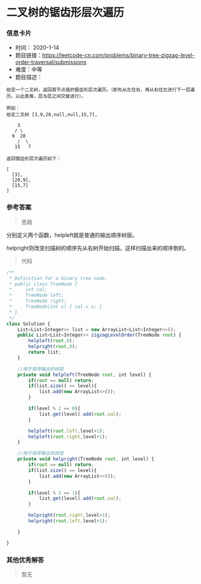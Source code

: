 # 二叉树的锯齿形层次遍历

### 信息卡片

- 时间： 2020-1-14
- 题目链接：https://leetcode-cn.com/problems/binary-tree-zigzag-level-order-traversal/submissions
- 难度：中等
- 题目描述：

```
给定一个二叉树，返回其节点值的锯齿形层次遍历。（即先从左往右，再从右往左进行下一层遍历，以此类推，层与层之间交替进行）。

例如：
给定二叉树 [3,9,20,null,null,15,7],

    3
   / \
  9  20
    /  \
   15   7

返回锯齿形层次遍历如下：

[
  [3],
  [20,9],
  [15,7]
]
```



### 参考答案

> 思路

分别定义两个函数，helpleft就是普通的输出顺序树层。

helpright则改变扫描树的顺序先从右树开始扫描，这样扫描出来的顺序倒的。



> 代码

```js
/**
 * Definition for a binary tree node.
 * public class TreeNode {
 *     int val;
 *     TreeNode left;
 *     TreeNode right;
 *     TreeNode(int x) { val = x; }
 * }
 */
class Solution {
    List<List<Integer>> list = new ArrayList<List<Integer>>();
    public List<List<Integer>> zigzagLevelOrder(TreeNode root) {
        helpleft(root,0);
        helpright(root,0);
        return list;
    }

	//用于顺序输出的树层
    private void helpleft(TreeNode root, int level) {
        if(root == null) return;
        if(list.size() == level){
            list.add(new ArrayList<>());
        }

        if(level % 2 == 0){
            list.get(level).add(root.val);
        }

        helpleft(root.left,level+1);
        helpleft(root.right,level+1);
    }

	//用于倒序输出的树层
    private void helpright(TreeNode root, int level) {
        if(root == null) return;
        if(list.size() == level){
            list.add(new ArrayList<>());
        }

        if(level % 2 == 1){
            list.get(level).add(root.val);
        }

        helpright(root.right,level+1);
        helpright(root.left,level+1);

    }

}
```





### 其他优秀解答

> 暂无

